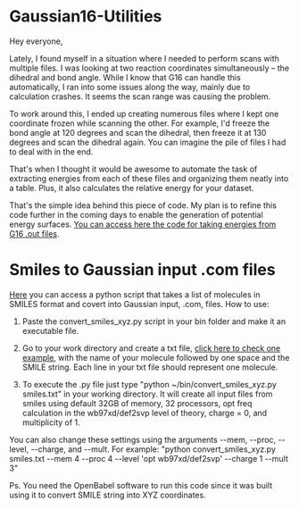 # Gaussian16-Utilities

Hey everyone,

Lately, I found myself in a situation where I needed to perform scans with multiple files. I was looking at two reaction coordinates simultaneously – the dihedral and bond angle. While I know that G16 can handle this automatically, I ran into some issues along the way, mainly due to calculation crashes. It seems the scan range was causing the problem.

To work around this, I ended up creating numerous files where I kept one coordinate frozen while scanning the other. For example, I'd freeze the bond angle at 120 degrees and scan the dihedral, then freeze it at 130 degrees and scan the dihedral again. You can imagine the pile of files I had to deal with in the end.

That's when I thought it would be awesome to automate the task of extracting energies from each of these files and organizing them neatly into a table. Plus, it also calculates the relative energy for your dataset.

That's the simple idea behind this piece of code. My plan is to refine this code further in the coming days to enable the generation of potential energy surfaces.
[You can access here the code for taking energies from G16 .out files](https://github.com/MartFrancisco/Gaussian16-Utilities/blob/getting-scan-energies/Extract%20energy%20from%20scan%20calculation.ipynb).


# Smiles to Gaussian input .com files

[Here](https://github.com/MartFrancisco/Gaussian16-Utilities/tree/Smiles-to-gaussian-.com-input) you can access a python script that takes a list of molecules in SMILES format and covert into Gaussian input, .com, files.
How to use:


1) Paste the convert_smiles_xyz.py script in your bin folder and make it an executable file. 


2) Go to your work directory and create a txt file, [click here to check one example](https://github.com/MartFrancisco/Gaussian16-Utilities/blob/Smiles-to-gaussian-.com-input/smiles.txt), with the name of your molecule followed by one space and the SMILE string. Each line in your txt file should represent one molecule.


3) To execute the .py file just type "python ~/bin/convert_smiles_xyz.py smiles.txt" in your working directory. It will create all input files from smiles using default 32GB of memory, 32 processors, opt freq calculation in the wb97xd/def2svp level of theory, charge = 0, and multiplicity of 1.

You can also change these settings using the arguments --mem, --proc, --level, --charge, and --mult. For example: "python convert_smiles_xyz.py smiles.txt --mem 4 --proc 4 --level 'opt wb97xd/def2svp' --charge 1 --mult 3"

Ps. You need the OpenBabel software to run this code since it was built using it to convert SMILE string into XYZ coordinates.
